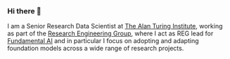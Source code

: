 ### Hi there 👋

I am a Senior Research Data Scientist at [The Alan Turing Institute](https://www.turing.ac.uk), working as part of the [Research Engineering Group](https://www.turing.ac.uk/research/research-engineering), where I act as REG lead for [Fundamental AI](https://www.turing.ac.uk/research/research-programmes/fundamental-ai) and in particular I focus on adopting and adapting foundation models across a wide range of research projects.

<!--
**fedenanni/fedenanni** is a ✨ _special_ ✨ repository because its `README.md` (this file) appears on your GitHub profile.

Here are some ideas to get you started:

- 🔭 I’m currently working on ...
- 🌱 I’m currently learning ...
- 👯 I’m looking to collaborate on ...
- 🤔 I’m looking for help with ...
- 💬 Ask me about ...
- 📫 How to reach me: ...
- 😄 Pronouns: ...
- ⚡ Fun fact: ...
-->
